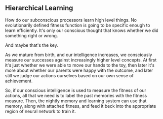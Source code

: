 ## Hierarchical Learning
How do our subconscious processors learn high level things. No evolutionarily defined fitness function is going to be specific enough to learn efficiently. It's only our conscious thought that knows whether we did something right or wrong. 

And maybe that's the key. 

As we mature from birth, and our intelligence increases, we consciously measure our successes against increasingly higher level concepts. At first it's just whether we were able to move our hands to the toy, then later it's more about whether our parents were happy with the outcome, and later still we judge our actions ourselves based on our own sense of achievement. 

So, if our conscious intelligence is used to measure the fitness of our actions, all that we need is to label the past memories with the fitness measure. Then, the nightly memory and learning system can use that memory, along with attached fitness, and feed it beck into the appropriate region of neural network to train it.
